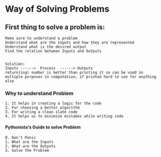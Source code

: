#  Way of Solving Problems
## First thing to solve a problem is:
    Make sure to understand a problem 
    Understand what are the inputs and how they are represented
    Understand what is the desired output
    Find the relation between Inputs and Outputs
    
    
    Solution:
    Inputs ------>  Process  ------> Outputs
    return(ing) number is better than printing it so can be used in multiple purposes in computation, if printed hard to use for anything else

### Why to understand Problem
    1. It helps in creating a logic for the code
    2. For choosing a better algorithm
    3. For writing a clean slate code
    4. It helps us to minimize mistakes while writing code

#### Pythonista's Guide to solve Problem
    0. Don't Panic
    1. What are the Inputs
    2. What are the Outputs
    3. Solve the Problem